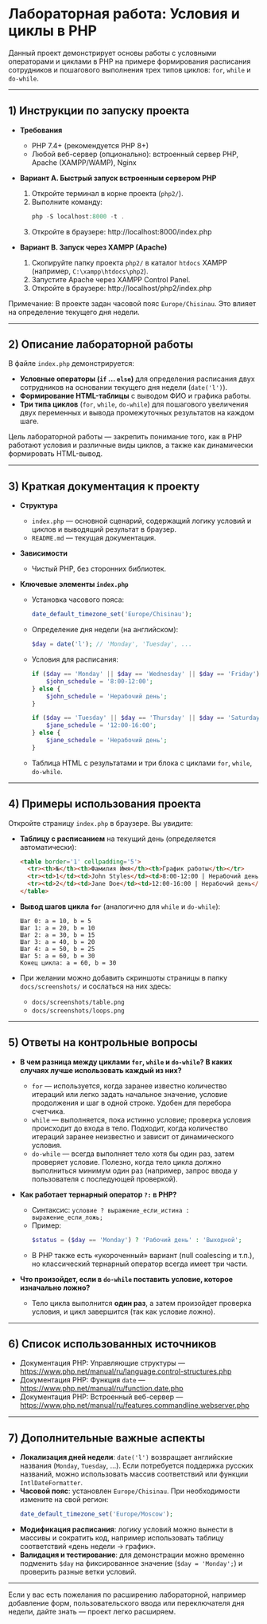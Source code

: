 
# Лабораторная работа: Условия и циклы в PHP

Данный проект демонстрирует основы работы с условными операторами и циклами в PHP на примере формирования расписания сотрудников и пошагового выполнения трех типов циклов: `for`, `while` и `do-while`.

---

## 1) Инструкции по запуску проекта

- **Требования**
  - PHP 7.4+ (рекомендуется PHP 8+)
  - Любой веб-сервер (опционально): встроенный сервер PHP, Apache (XAMPP/WAMP), Nginx

- **Вариант A. Быстрый запуск встроенным сервером PHP**
  1. Откройте терминал в корне проекта (`php2/`).
  2. Выполните команду:
     ```powershell
     php -S localhost:8000 -t .
     ```
  3. Откройте в браузере: http://localhost:8000/index.php

- **Вариант B. Запуск через XAMPP (Apache)**
  1. Скопируйте папку проекта `php2/` в каталог `htdocs` XAMPP (например, `C:\xampp\htdocs\php2`).
  2. Запустите Apache через XAMPP Control Panel.
  3. Откройте в браузере: http://localhost/php2/index.php

Примечание: В проекте задан часовой пояс `Europe/Chisinau`. Это влияет на определение текущего дня недели.

---

## 2) Описание лабораторной работы

В файле `index.php` демонстрируется:

- **Условные операторы (`if` ... `else`)** для определения расписания двух сотрудников на основании текущего дня недели (`date('l')`).
- **Формирование HTML-таблицы** с выводом ФИО и графика работы.
- **Три типа циклов** (`for`, `while`, `do-while`) для пошагового увеличения двух переменных и вывода промежуточных результатов на каждом шаге.

Цель лабораторной работы — закрепить понимание того, как в PHP работают условия и различные виды циклов, а также как динамически формировать HTML-вывод.

---

## 3) Краткая документация к проекту

- **Структура**
  - `index.php` — основной сценарий, содержащий логику условий и циклов и выводящий результат в браузер.
  - `README.md` — текущая документация.

- **Зависимости**
  - Чистый PHP, без сторонних библиотек.

- **Ключевые элементы `index.php`**
  - Установка часового пояса:
    ```php
    date_default_timezone_set('Europe/Chisinau');
    ```
  - Определение дня недели (на английском):
    ```php
    $day = date('l'); // 'Monday', 'Tuesday', ...
    ```
  - Условия для расписания:
    ```php
    if ($day == 'Monday' || $day == 'Wednesday' || $day == 'Friday') {
        $john_schedule = '8:00-12:00';
    } else {
        $john_schedule = 'Нерабочий день';
    }

    if ($day == 'Tuesday' || $day == 'Thursday' || $day == 'Saturday') {
        $jane_schedule = '12:00-16:00';
    } else {
        $jane_schedule = 'Нерабочий день';
    }
    ```
  - Таблица HTML с результатами и три блока с циклами `for`, `while`, `do-while`.

---

## 4) Примеры использования проекта

Откройте страницу `index.php` в браузере. Вы увидите:

- **Таблицу с расписанием** на текущий день (определяется автоматически):
  ```html
  <table border='1' cellpadding='5'>
    <tr><th>№</th><th>Фамилия Имя</th><th>График работы</th></tr>
    <tr><td>1</td><td>John Styles</td><td>8:00-12:00 | Нерабочий день</td></tr>
    <tr><td>2</td><td>Jane Doe</td><td>12:00-16:00 | Нерабочий день</td></tr>
  </table>
  ```

- **Вывод шагов цикла `for`** (аналогично для `while` и `do-while`):
  ```text
  Шаг 0: a = 10, b = 5
  Шаг 1: a = 20, b = 10
  Шаг 2: a = 30, b = 15
  Шаг 3: a = 40, b = 20
  Шаг 4: a = 50, b = 25
  Шаг 5: a = 60, b = 30
  Конец цикла: a = 60, b = 30
  ```

- При желании можно добавить скриншоты страницы в папку `docs/screenshots/` и сослаться на них здесь:
  - `docs/screenshots/table.png`
  - `docs/screenshots/loops.png`

---

## 5) Ответы на контрольные вопросы

- **В чем разница между циклами `for`, `while` и `do-while`? В каких случаях лучше использовать каждый из них?**
  - `for` — используется, когда заранее известно количество итераций или легко задать начальное значение, условие продолжения и шаг в одной строке. Удобен для перебора счетчика.
  - `while` — выполняется, пока истинно условие; проверка условия происходит до входа в тело. Подходит, когда количество итераций заранее неизвестно и зависит от динамического условия.
  - `do-while` — всегда выполняет тело хотя бы один раз, затем проверяет условие. Полезно, когда тело цикла должно выполниться минимум один раз (например, запрос ввода у пользователя с последующей проверкой).

- **Как работает тернарный оператор `?:` в PHP?**
  - Синтаксис: `условие ? выражение_если_истина : выражение_если_ложь;`
  - Пример:
    ```php
    $status = ($day == 'Monday') ? 'Рабочий день' : 'Выходной';
    ```
  - В PHP также есть «укороченный» вариант (null coalescing и т.п.), но классический тернарный оператор всегда имеет три части.

- **Что произойдет, если в `do-while` поставить условие, которое изначально ложно?**
  - Тело цикла выполнится **один раз**, а затем произойдет проверка условия, и цикл завершится (так как условие ложно).

---

## 6) Список использованных источников

- Документация PHP: Управляющие структуры — https://www.php.net/manual/ru/language.control-structures.php
- Документация PHP: Функция `date` — https://www.php.net/manual/ru/function.date.php
- Документация PHP: Встроенный веб-сервер — https://www.php.net/manual/ru/features.commandline.webserver.php

---

## 7) Дополнительные важные аспекты

- **Локализация дней недели**: `date('l')` возвращает английские названия (`Monday`, `Tuesday`, ...). Если потребуется поддержка русских названий, можно использовать массив соответствий или функции `IntlDateFormatter`.
- **Часовой пояс**: установлен `Europe/Chisinau`. При необходимости измените на свой регион:
  ```php
  date_default_timezone_set('Europe/Moscow');
  ```
- **Модификация расписания**: логику условий можно вынести в массивы и сократить код, например использовать таблицу соответствий «день недели → график».
- **Валидация и тестирование**: для демонстрации можно временно подменить `$day` на фиксированное значение (`$day = 'Monday';`) и проверить разные ветки условий.

---

Если у вас есть пожелания по расширению лабораторной, например добавление форм, пользовательского ввода или переключателя дня недели, дайте знать — проект легко расширяем.

